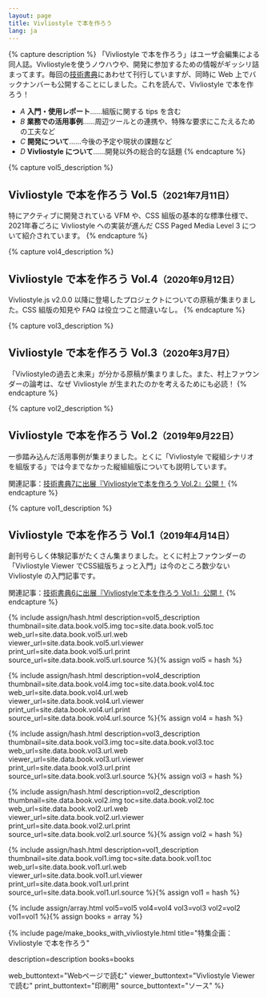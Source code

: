 ```yaml
---
layout: page
title: Vivliostyle で本を作ろう
lang: ja
---
```



{% capture description %}
「Vivliostyle で本を作ろう」はユーザ会編集による同人誌。Vivliostyleを使うノウハウや、開発に参加するための情報がギッシリ詰まってます。毎回の[技術書典](https://techbookfest.org/)にあわせて刊行していますが、同時に Web 上でバックナンバーも公開することにしました。これを読んで、Vivliostyle で本を作ろう！

- <i class="toc__type">A</i> **入門・使用レポート**……組版に関する tips を含む
- <i class="toc__type">B</i> **業務での活用事例**……周辺ツールとの連携や、特殊な要求にこたえるための工夫など
- <i class="toc__type">C</i> **開発について**……今後の予定や現状の課題など
- <i class="toc__type">D</i> **Vivliostyle について**……開発以外の総合的な話題
{% endcapture %}


{% capture vol5_description %}
## Vivliostyle で本を作ろう Vol.5<small>（2021年7月11日）</small>

特にアクティブに開発されている VFM や、CSS 組版の基本的な標準仕様で、2021年春ごろに Vivliostyle への実装が進んだ CSS Paged Media Level 3 について紹介されています。
{% endcapture %}


{% capture vol4_description %}
## Vivliostyle で本を作ろう Vol.4<small>（2020年9月12日）</small>

Vivliostyle.js v2.0.0 以降に登場したプロジェクトについての原稿が集まりました。CSS 組版の知見や FAQ は役立つこと間違いなし。
{% endcapture %}


{% capture vol3_description %}
## Vivliostyle で本を作ろう Vol.3<small>（2020年3月7日）</small>

「Vivliostyleの過去と未来」が分かる原稿が集まりました。また、村上ファウンダーの論考は、なぜ Vivliostyle が生まれたのかを考えるためにも必読！
{% endcapture %}


{% capture vol2_description %}
## Vivliostyle で本を作ろう Vol.2<small>（2019年9月22日）</small>

一歩踏み込んだ活用事例が集まりました。とくに「Vivliostyle で縦組シナリオを組版する」では今までなかった縦組組版についても説明しています。

関連記事：[技術書典7に出展『Vivliostyleで本を作ろう Vol.2』公開！](/ja/blog/2019/09/25/make-books-with-vivliostyle-vol2/)
{% endcapture %}


{% capture vol1_description %}
## Vivliostyle で本を作ろう Vol.1<small>（2019年4月14日）</small>

創刊号らしく体験記事がたくさん集まりました。とくに村上ファウンダーの「Vivliostyle Viewer でCSS組版ちょっと入門」は今のところ数少ない Vivliostyle の入門記事です。

関連記事：[技術書典6に出展『Vivliostyleで本を作ろう Vol.1』公開！](/ja/blog/2019/05/06/make-books-with-vivliostyle-vol1/)
{% endcapture %}


{% include assign/hash.html
  description=vol5_description
  thumbnail=site.data.book.vol5.img
  toc=site.data.book.vol5.toc
  web_url=site.data.book.vol5.url.web
  viewer_url=site.data.book.vol5.url.viewer
  print_url=site.data.book.vol5.url.print
  source_url=site.data.book.vol5.url.source
%}{% assign vol5 = hash %}


{% include assign/hash.html
  description=vol4_description
  thumbnail=site.data.book.vol4.img
  toc=site.data.book.vol4.toc
  web_url=site.data.book.vol4.url.web
  viewer_url=site.data.book.vol4.url.viewer
  print_url=site.data.book.vol4.url.print
  source_url=site.data.book.vol4.url.source
%}{% assign vol4 = hash %}


{% include assign/hash.html
  description=vol3_description
  thumbnail=site.data.book.vol3.img
  toc=site.data.book.vol3.toc
  web_url=site.data.book.vol3.url.web
  viewer_url=site.data.book.vol3.url.viewer
  print_url=site.data.book.vol3.url.print
  source_url=site.data.book.vol3.url.source
%}{% assign vol3 = hash %}


{% include assign/hash.html
  description=vol2_description
  thumbnail=site.data.book.vol2.img
  toc=site.data.book.vol2.toc
  web_url=site.data.book.vol2.url.web
  viewer_url=site.data.book.vol2.url.viewer
  print_url=site.data.book.vol2.url.print
  source_url=site.data.book.vol2.url.source
%}{% assign vol2 = hash %}


{% include assign/hash.html
  description=vol1_description
  thumbnail=site.data.book.vol1.img
  toc=site.data.book.vol1.toc
  web_url=site.data.book.vol1.url.web
  viewer_url=site.data.book.vol1.url.viewer
  print_url=site.data.book.vol1.url.print
  source_url=site.data.book.vol1.url.source
%}{% assign vol1 = hash %}


{% include assign/array.html
  vol5=vol5
  vol4=vol4
  vol3=vol3
  vol2=vol2
  vol1=vol1
%}{% assign books = array %}


{% include page/make_books_with_vivliostyle.html
  title="特集企画：Vivliostyle で本を作ろう"

  description=description
  books=books

  web_buttontext="Webページで読む"
  viewer_buttontext="Vivliostyle Viewer で読む"
  print_buttontext="印刷用"
  source_buttontext="ソース"
%}
